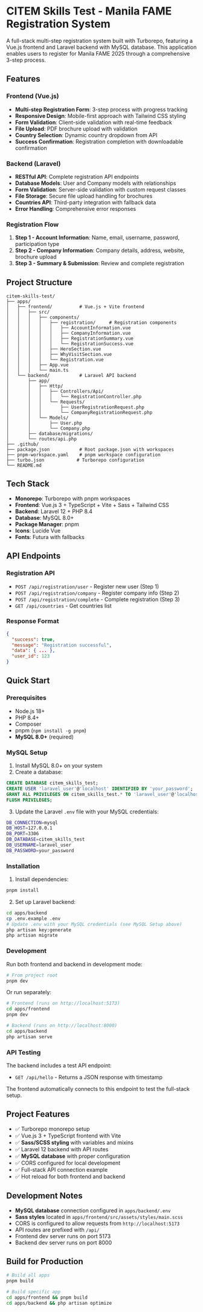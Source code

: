 # CITEM Skills Test - Manila FAME Registration System

A full-stack multi-step registration system built with Turborepo, featuring a Vue.js frontend and Laravel backend with MySQL database. This application enables users to register for Manila FAME 2025 through a comprehensive 3-step process.

## Features

### Frontend (Vue.js)
- **Multi-step Registration Form**: 3-step process with progress tracking
- **Responsive Design**: Mobile-first approach with Tailwind CSS styling
- **Form Validation**: Client-side validation with real-time feedback
- **File Upload**: PDF brochure upload with validation
- **Country Selection**: Dynamic country dropdown from API
- **Success Confirmation**: Registration completion with downloadable confirmation

### Backend (Laravel)
- **RESTful API**: Complete registration API endpoints
- **Database Models**: User and Company models with relationships
- **Form Validation**: Server-side validation with custom request classes
- **File Storage**: Secure file upload handling for brochures
- **Countries API**: Third-party integration with fallback data
- **Error Handling**: Comprehensive error responses

### Registration Flow
1. **Step 1 - Account Information**: Name, email, username, password, participation type
2. **Step 2 - Company Information**: Company details, address, website, brochure upload
3. **Step 3 - Summary & Submission**: Review and complete registration

## Project Structure

```
citem-skills-test/
├── apps/
│   ├── frontend/          # Vue.js + Vite frontend
│   │   ├── src/
│   │   │   ├── components/
│   │   │   │   ├── registration/     # Registration components
│   │   │   │   │   ├── AccountInformation.vue
│   │   │   │   │   ├── CompanyInformation.vue
│   │   │   │   │   ├── RegistrationSummary.vue
│   │   │   │   │   └── RegistrationSuccess.vue
│   │   │   │   ├── HeroSection.vue
│   │   │   │   ├── WhyVisitSection.vue
│   │   │   │   └── Registration.vue
│   │   │   ├── App.vue
│   │   │   └── main.ts
│   └── backend/           # Laravel API backend
│       ├── app/
│       │   ├── Http/
│       │   │   ├── Controllers/Api/
│       │   │   │   └── RegistrationController.php
│       │   │   └── Requests/
│       │   │       ├── UserRegistrationRequest.php
│       │   │       └── CompanyRegistrationRequest.php
│       │   └── Models/
│       │       ├── User.php
│       │       └── Company.php
│       ├── database/migrations/
│       └── routes/api.php
├── .github/
├── package.json           # Root package.json with workspaces
├── pnpm-workspace.yaml    # pnpm workspace configuration
├── turbo.json            # Turborepo configuration
└── README.md
```

## Tech Stack

- **Monorepo**: Turborepo with pnpm workspaces
- **Frontend**: Vue.js 3 + TypeScript + Vite + Sass + Tailwind CSS
- **Backend**: Laravel 12 + PHP 8.4
- **Database**: MySQL 8.0+
- **Package Manager**: pnpm
- **Icons**: Lucide Vue
- **Fonts**: Futura with fallbacks

## API Endpoints

### Registration API
- `POST /api/registration/user` - Register new user (Step 1)
- `POST /api/registration/company` - Register company info (Step 2)
- `POST /api/registration/complete` - Complete registration (Step 3)
- `GET /api/countries` - Get countries list

### Response Format
```json
{
  "success": true,
  "message": "Registration successful",
  "data": { ... },
  "user_id": 123
}
```

## Quick Start

### Prerequisites

- Node.js 18+ 
- PHP 8.4+
- Composer
- pnpm (`npm install -g pnpm`)
- **MySQL 8.0+** (required)

### MySQL Setup

1. Install MySQL 8.0+ on your system
2. Create a database:
```sql
CREATE DATABASE citem_skills_test;
CREATE USER 'laravel_user'@'localhost' IDENTIFIED BY 'your_password';
GRANT ALL PRIVILEGES ON citem_skills_test.* TO 'laravel_user'@'localhost';
FLUSH PRIVILEGES;
```

3. Update the Laravel `.env` file with your MySQL credentials:
```bash
DB_CONNECTION=mysql
DB_HOST=127.0.0.1
DB_PORT=3306
DB_DATABASE=citem_skills_test
DB_USERNAME=laravel_user
DB_PASSWORD=your_password
```

### Installation

1. Install dependencies:
```bash
pnpm install
```

2. Set up Laravel backend:
```bash
cd apps/backend
cp .env.example .env
# Update .env with your MySQL credentials (see MySQL Setup above)
php artisan key:generate
php artisan migrate
```

### Development

Run both frontend and backend in development mode:

```bash
# From project root
pnpm dev
```

Or run separately:

```bash
# Frontend (runs on http://localhost:5173)
cd apps/frontend
pnpm dev

# Backend (runs on http://localhost:8000)
cd apps/backend
php artisan serve
```

### API Testing

The backend includes a test API endpoint:
- `GET /api/hello` - Returns a JSON response with timestamp

The frontend automatically connects to this endpoint to test the full-stack setup.

## Project Features

- ✅ Turborepo monorepo setup
- ✅ Vue.js 3 + TypeScript frontend with Vite
- ✅ **Sass/SCSS styling** with variables and mixins
- ✅ Laravel 12 backend with API routes
- ✅ **MySQL database** with proper configuration
- ✅ CORS configured for local development
- ✅ Full-stack API connection example
- ✅ Hot reload for both frontend and backend

## Development Notes

- **MySQL database** connection configured in `apps/backend/.env`
- **Sass styles** located in `apps/frontend/src/assets/styles/main.scss`
- CORS is configured to allow requests from `http://localhost:5173`
- API routes are prefixed with `/api/`
- Frontend dev server runs on port 5173
- Backend dev server runs on port 8000

## Build for Production

```bash
# Build all apps
pnpm build

# Build specific app
cd apps/frontend && pnpm build
cd apps/backend && php artisan optimize
```
